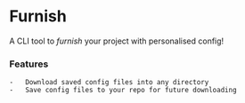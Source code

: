 # Furnish

A CLI tool to _furnish_ your project with personalised config!

### Features

    -   Download saved config files into any directory
    -   Save config files to your repo for future downloading

